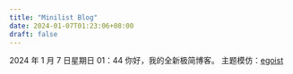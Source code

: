 ```yaml
---
title: "Minilist Blog"
date: 2024-01-07T01:23:06+08:00
draft: false
---
```


2024 年 1 月 7 日星期日 01：44
你好，我的全新极简博客。
主题模仿：[egoist](https://egoist.dev/)
